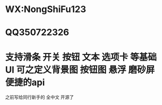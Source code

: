 # WX:NongShiFu123 
# QQ350722326
# 支持滑条 开关 按钮 文本 选项卡 等基础UI  可之定义背景图 按钮图 悬浮 磨砂屏 便捷的api 

之前写给同行新手的 全中文 开源了
